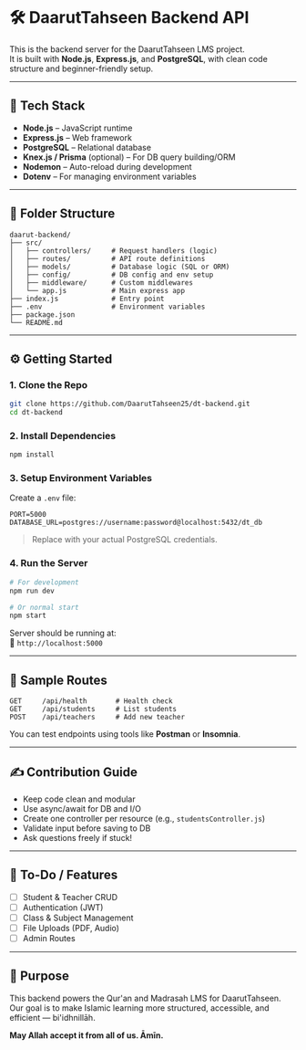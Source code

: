 # 🛠️ DaarutTahseen Backend API

This is the backend server for the DaarutTahseen LMS project.  
It is built with **Node.js**, **Express.js**, and **PostgreSQL**, with clean code structure and beginner-friendly setup.

---

## 🚀 Tech Stack

- **Node.js** – JavaScript runtime
- **Express.js** – Web framework
- **PostgreSQL** – Relational database
- **Knex.js / Prisma** (optional) – For DB query building/ORM
- **Nodemon** – Auto-reload during development
- **Dotenv** – For managing environment variables

---

## 📁 Folder Structure

```
daarut-backend/
├── src/
│   ├── controllers/     # Request handlers (logic)
│   ├── routes/          # API route definitions
│   ├── models/          # Database logic (SQL or ORM)
│   ├── config/          # DB config and env setup
│   ├── middleware/      # Custom middlewares
│   └── app.js           # Main express app
├── index.js             # Entry point
├── .env                 # Environment variables
├── package.json
└── README.md
```

---

## ⚙️ Getting Started

### 1. Clone the Repo

```bash
git clone https://github.com/DaarutTahseen25/dt-backend.git
cd dt-backend
```

### 2. Install Dependencies

```bash
npm install
```

### 3. Setup Environment Variables

Create a `.env` file:

```env
PORT=5000
DATABASE_URL=postgres://username:password@localhost:5432/dt_db
```

> Replace with your actual PostgreSQL credentials.

### 4. Run the Server

```bash
# For development
npm run dev

# Or normal start
npm start
```

Server should be running at:  
📍 `http://localhost:5000`

---

## 🧪 Sample Routes

```http
GET     /api/health       # Health check
GET     /api/students     # List students
POST    /api/teachers     # Add new teacher
```

You can test endpoints using tools like **Postman** or **Insomnia**.

---

## ✍️ Contribution Guide

- Keep code clean and modular
- Use async/await for DB and I/O
- Create one controller per resource (e.g., `studentsController.js`)
- Validate input before saving to DB
- Ask questions freely if stuck!

---

## 📌 To-Do / Features

- [ ] Student & Teacher CRUD
- [ ] Authentication (JWT)
- [ ] Class & Subject Management
- [ ] File Uploads (PDF, Audio)
- [ ] Admin Routes

---

## 🕋 Purpose

This backend powers the Qur'an and Madrasah LMS for DaarutTahseen.  
Our goal is to make Islamic learning more structured, accessible, and efficient — bi'idhnillāh.

**May Allah accept it from all of us. Āmīn.**